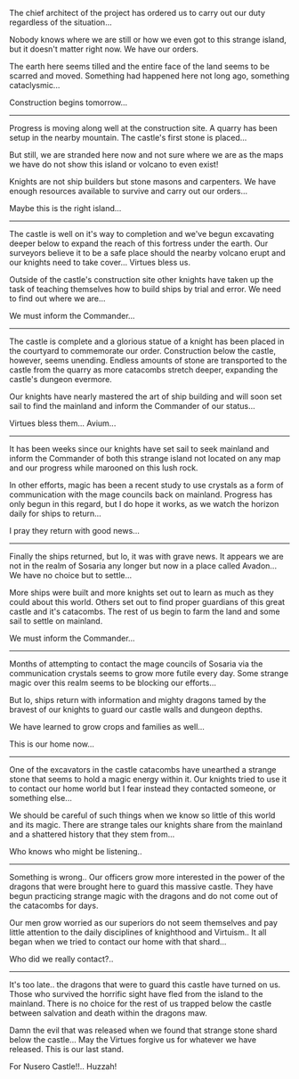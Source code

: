 The chief architect of the project
has ordered us to carry out our duty
regardless of the situation...

Nobody knows where we are still
or how we even got to this strange
island, but it doesn't matter right
now. We have our orders.

The earth here seems tilled and the
entire face of the land seems to be
scarred and moved. Something had
happened here not long ago,
something cataclysmic...

Construction begins tomorrow...



---





Progress is moving along well at
the construction site. A quarry has
been setup in the nearby mountain.
The castle's first stone is placed...

But still, we are stranded here now
and not sure where we are as the
maps we have do not show this
island or volcano to even exist!

Knights are not ship builders but
stone masons and carpenters. We
have enough resources available to
survive and carry out our orders...

Maybe this is the right island...




---




The castle is well on it's way to
completion and we've begun
excavating deeper below to expand
the reach of this fortress under the
earth. Our surveyors believe it to
be a safe place should the nearby
volcano erupt and our knights need
to take cover... Virtues bless us.

Outside of the castle's construction
site other knights have taken up the
task of teaching themselves how to
build ships by trial and error. We
need to find out where we are...

We must inform the Commander...





---




The castle is complete and a glorious
statue of a knight has been placed in
the courtyard to commemorate our
order. Construction below the castle,
however, seems unending. Endless
amounts of stone are transported to
the castle from the quarry as more
catacombs stretch deeper, expanding
the castle's dungeon evermore.

Our knights have nearly mastered the
art of ship building and will soon set
sail to find the mainland and inform
the Commander of our status...

Virtues bless them... Avium...



---





It has been weeks since our knights
have set sail to seek mainland and
inform the Commander of both this
strange island not located on any
map and our progress while
marooned on this lush rock.

In other efforts, magic has been a
recent study to use crystals as a
form of communication with the mage
councils back on mainland. Progress
has only begun in this regard, but I
do hope it works, as we watch the
horizon daily for ships to return...

I pray they return with good news...




---



Finally the ships returned, but lo, it
was with grave news. It appears we
are not in the realm of Sosaria any
longer but now in a place called
Avadon... We have no choice but
to settle...

More ships were built and more
knights set out to learn as much as
they could about this world. Others
set out to find proper guardians of
this great castle and it's catacombs.
The rest of us begin to farm the
land and some sail to settle on
mainland.

We must inform the Commander...



---





Months of attempting to contact
the mage councils of Sosaria via the
communication crystals seems to
grow more futile every day. Some
strange magic over this realm seems
to be blocking our efforts...

But lo, ships return with information
and mighty dragons tamed by the
bravest of our knights to guard our
castle walls and dungeon depths.

We have learned to grow crops and
families as well...

This is our home now...




---




One of the excavators in the castle
catacombs have unearthed a strange
stone that seems to hold a magic
energy within it. Our knights tried
to use it to contact our home world
but I fear instead they contacted
someone, or something else...

We should be careful of such
things when we know so little of
this world and its magic. There are
strange tales our knights share from
the mainland and a shattered
history that they stem from...

Who knows who might be listening..




---




Something is wrong.. Our officers
grow more interested in the power
of the dragons that were brought
here to guard this massive castle.
They have begun practicing strange
magic with the dragons and do not
come out of the catacombs for days.

Our men grow worried as our
superiors do not seem themselves
and pay little attention to the daily
disciplines of knighthood and
Virtuism.. It all began when we tried
to contact our home with that shard...

Who did we really contact?..




---




It's too late.. the dragons that were
to guard this castle have turned on
us. Those who survived the horrific
sight have fled from the island to
the mainland. There is no choice for
the rest of us trapped below the
castle between salvation and
death within the dragons maw.

Damn the evil that was released
when we found that strange stone
shard below the castle... May the
Virtues forgive us for whatever we
have released. This is our last stand.

For Nusero Castle!!.. Huzzah!
